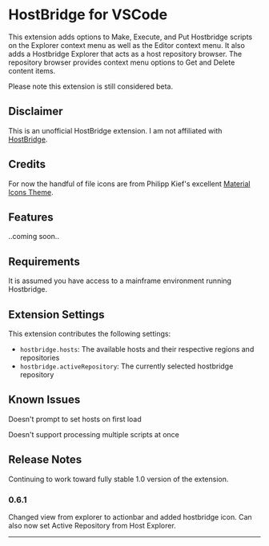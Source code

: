 # HostBridge for VSCode

This extension adds options to Make, Execute, and Put Hostbridge scripts on the Explorer context menu as well as the Editor context menu.  It also adds a Hostbridge Explorer that acts as a host repository browser.  The repository browser provides context menu options to Get and Delete content items.

Please note this extension is still considered beta.

## Disclaimer
This is an unofficial HostBridge extension.  I am not affiliated with [HostBridge](http://www.hostbridge.com).

## Credits
For now the handful of file icons are from Philipp Kief's excellent [Material Icons Theme](https://marketplace.visualstudio.com/items?itemName=PKief.material-icon-theme).

## Features

..coming soon..

## Requirements

It is assumed you have access to a mainframe environment running Hostbridge.

## Extension Settings

This extension contributes the following settings:

* `hostbridge.hosts`: The available hosts and their respective regions and repositories
* `hostbridge.activeRepository`: The currently selected hostbridge repository

## Known Issues

Doesn't prompt to set hosts on first load

Doesn't support processing multiple scripts at once

## Release Notes

Continuing to work toward fully stable 1.0 version of the extension.

### 0.6.1

Changed view from explorer to actionbar and added hostbridge icon.  Can also now set Active Repository from Host Explorer.


-----------------------------------------------------------------------------------------------------------

